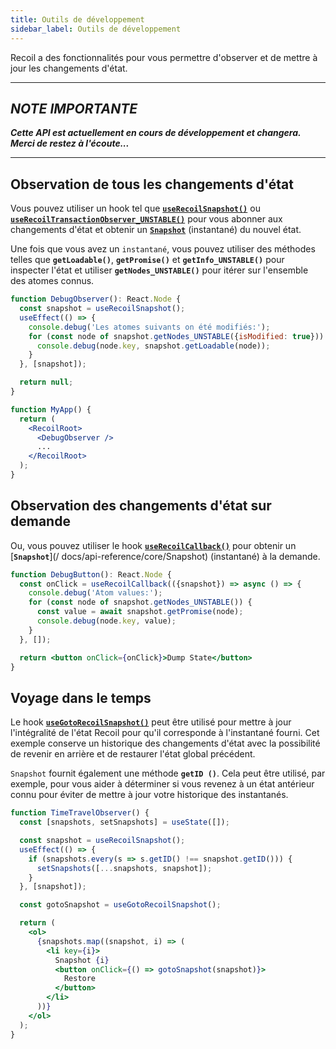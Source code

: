```yaml
---
title: Outils de développement
sidebar_label: Outils de développement
---
```


Recoil a des fonctionnalités pour vous permettre d'observer et de mettre à jour les changements d'état.

----
## *NOTE IMPORTANTE*
***Cette API est actuellement en cours de développement et changera. Merci de restez à l'écoute...***

----

## Observation de tous les changements d'état

Vous pouvez utiliser un hook tel que [**`useRecoilSnapshot()`**](/docs/api-reference/core/useRecoilSnapshot) ou [**`useRecoilTransactionObserver_UNSTABLE()`**](/docs/api-reference/core/useRecoilTransactionObserver) pour vous abonner aux changements d'état et obtenir un [**`Snapshot`**](/docs/api-reference/core/Snapshot) (instantané) du nouvel état.

Une fois que vous avez un `instantané`, vous pouvez utiliser des méthodes telles que **`getLoadable()`**, **`getPromise()`** et **`getInfo_UNSTABLE()`** pour inspecter l'état et utiliser **`getNodes_UNSTABLE()`** pour itérer sur l'ensemble des atomes connus.

```jsx
function DebugObserver(): React.Node {
  const snapshot = useRecoilSnapshot();
  useEffect(() => {
    console.debug('Les atomes suivants on été modifiés:');
    for (const node of snapshot.getNodes_UNSTABLE({isModified: true})) {
      console.debug(node.key, snapshot.getLoadable(node));
    }
  }, [snapshot]);

  return null;
}
```

```jsx
function MyApp() {
  return (
    <RecoilRoot>
      <DebugObserver />
      ...
    </RecoilRoot>
  );
}
```

## Observation des changements d'état sur demande

Ou, vous pouvez utiliser le hook [**`useRecoilCallback()`**](/docs/api-reference/core/useRecoilCallback) pour obtenir un [**`Snapshot`**](/ docs/api-reference/core/Snapshot) (instantané) à la demande.

```jsx
function DebugButton(): React.Node {
  const onClick = useRecoilCallback(({snapshot}) => async () => {
    console.debug('Atom values:');
    for (const node of snapshot.getNodes_UNSTABLE()) {
      const value = await snapshot.getPromise(node);
      console.debug(node.key, value);
    }
  }, []);

  return <button onClick={onClick}>Dump State</button>
}
```

## Voyage dans le temps

Le hook [**`useGotoRecoilSnapshot()`**](/docs/api-reference/core/useGotoRecoilSnapshot) peut être utilisé pour mettre à jour l'intégralité de l'état Recoil pour qu'il corresponde à l'instantané fourni. Cet exemple conserve un historique des changements d'état avec la possibilité de revenir en arrière et de restaurer l'état global précédent.

`Snapshot` fournit également une méthode **` getID () `**. Cela peut être utilisé, par exemple, pour vous aider à déterminer si vous revenez à un état antérieur connu pour éviter de mettre à jour votre historique des instantanés.

```jsx
function TimeTravelObserver() {
  const [snapshots, setSnapshots] = useState([]);

  const snapshot = useRecoilSnapshot();
  useEffect(() => {
    if (snapshots.every(s => s.getID() !== snapshot.getID())) {
      setSnapshots([...snapshots, snapshot]);
    }
  }, [snapshot]);

  const gotoSnapshot = useGotoRecoilSnapshot();

  return (
    <ol>
      {snapshots.map((snapshot, i) => (
        <li key={i}>
          Snapshot {i}
          <button onClick={() => gotoSnapshot(snapshot)}>
            Restore
          </button>
        </li>
      ))}
    </ol>
  );
}
```
